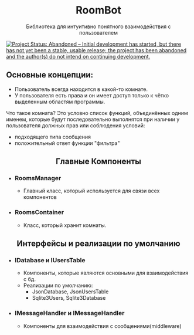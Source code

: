 <h1 align="center"> RoomBot </h1>
<p align="center">Библиотека для интуитивно понятного взаимодействия с пользователем</p>
<a href="https://www.repostatus.org/#abandoned"><img src="https://www.repostatus.org/badges/latest/abandoned.svg" alt="Project Status: Abandoned – Initial development has started, but there has not yet been a stable, usable release; the project has been abandoned and the author(s) do not intend on continuing development." /></a>


## Основные концепции:
* Пользователь всегда находится в какой-то комнате.
* У пользователя есть права и он имеет доступ только к чётко выделенным областям программы.

Что такое комната?
Это условно список функций, объединённых одним именем, которые будут последовательно выполнятся при наличии у пользователя должных прав или соблюдения условий:

* подходящего типа сообщения
* положительный ответ функции "фильтра"

<h2 align="center"> Главные Компоненты </h2>

- ### RoomsManager
	- Главный класс, который используется для связи всех компонентов
- ### RoomsContainer
	- Класс, который хранит комнаты.

<h2 align="center">Интерфейсы и реализации по умолчанию</h2>

- ### IDatabase и IUsersTable
	- Компоненты, которые являются основными для взаимодействия с бд.
 	- Реализации по умолчанию:
 		- JsonDatabase, JsonUsersTable
		- Sqlite3Users, Sqlite3Database
- ### IMessageHandler и IMessageHandler
  * Компоненты для взаимодействия с сообщениями(middleware)
